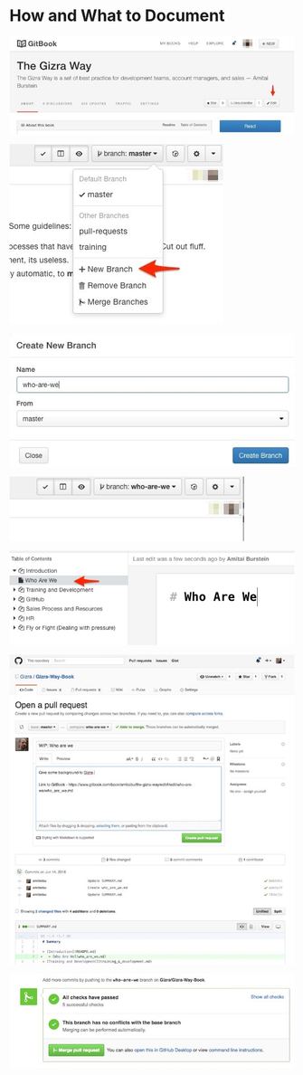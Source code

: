 # How and What to Document

![](images/gitbook/image1.jpg)


![](images/gitbook/image2.jpg)

![](images/gitbook/image3.jpg)

![](images/gitbook/image4.jpg)

![](images/gitbook/image5.jpg)

![](images/gitbook/image6.jpg)

![](images/gitbook/image7.jpg)